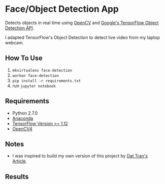 # Face/Object Detection App

Detects objects in real time using [OpenCV](https://opencv.org) and [Google's TensorFlow Object Detection API](https://github.com/tensorflow/models/tree/master/research/object_detection).

I adapted TensorFlow's Object Detection to detect live video from my laptop webcam.

## How To Use

1. `mkvirtualenv face-detection`
2. `workon face-detection`
2. `pip install -r requirements.txt`
3. run `jupyter notebook`

## Requirements

- Python 2.7.0
- [Anaconda](https://www.anaconda.com/distribution/)
- [TensorFlow Version >= 1.12](https://www.tensorflow.org/install)
- [OpenCV4](https://www.pyimagesearch.com/2018/08/17/install-opencv-4-on-macos/)

## Notes
- I was inspired to build my own version of this project by [Dat Tran's Article](https://towardsdatascience.com/building-a-real-time-object-recognition-app-with-tensorflow-and-opencv-b7a2b4ebdc32).

## Results
